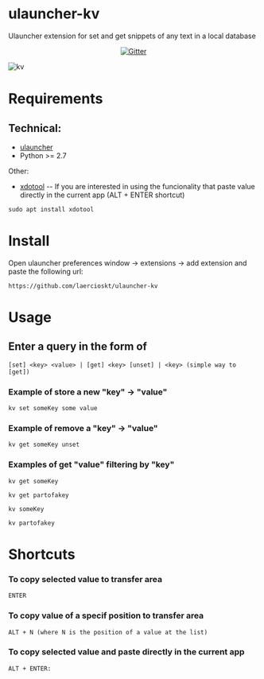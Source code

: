 # ulauncher-kv

Ulauncher extension for set and get snippets of any text in a local database

<p align="center">
  <a href="https://gitter.im/ulauncher-kv/community?utm_source=badge&utm_medium=badge&utm_campaign=pr-badge&utm_content=badge"><img src="https://badges.gitter.im/ulauncher-kv/community.svg" alt="Gitter"/></a>
</p>

![kv](kv.gif)

# Requirements

## Technical:
* [ulauncher](https://ulauncher.io/)
* Python >= 2.7

Other:
* [xdotool](https://www.semicomplete.com/projects/xdotool/) -- If you are interested in using the funcionality that paste value directly in the current app (ALT + ENTER shortcut)
```
sudo apt install xdotool
```

# Install

Open ulauncher preferences window -> extensions -> add extension and paste the following url:

```
https://github.com/laercioskt/ulauncher-kv
```

# Usage

## Enter a query in the form of 

```
[set] <key> <value> | [get] <key> [unset] | <key> (simple way to [get])
```

### Example of store a new "key" -> "value"

```
kv set someKey some value
```

### Example of remove a "key" -> "value"

```
kv get someKey unset
```

### Examples of get "value" filtering by "key"

```
kv get someKey

kv get partofakey

kv someKey

kv partofakey
```


# Shortcuts

### To copy selected value to transfer area
```
ENTER
```

### To copy value of a specif position to transfer area
```
ALT + N (where N is the position of a value at the list)
```

### To copy selected value and paste directly in the current app
```
ALT + ENTER: 
```

